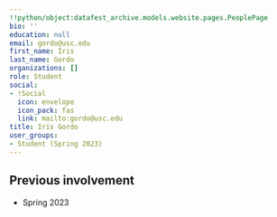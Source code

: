 ```yaml
---
!!python/object:datafest_archive.models.website.pages.PeoplePage
bio: ''
education: null
email: gordo@usc.edu
first_name: Iris
last_name: Gordo
organizations: []
role: Student
social:
- !Social
  icon: envelope
  icon_pack: fas
  link: mailto:gordo@usc.edu
title: Iris Gordo
user_groups:
- Student (Spring 2023)
---
```



## Previous involvement

* Spring 2023

